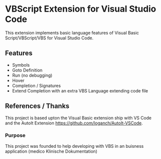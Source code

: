 # VBScript Extension for Visual Studio Code
This extension implements basic language features of Visual Basic Script/VBScript/VBS for Visual Studio Code.

## Features
- Symbols
- Goto Definition
- Run (no debugging)
- Hover
- Completion / Signatures
- Extend Completion with an extra VBS Language extending code file


## References / Thanks
This project is based upton the Visual Basic extension ship with VS Code and the AutoIt Extension https://github.com/loganch/AutoIt-VSCode.

### Purpose
This project was founded to help developing with VBS in an buisness application (medico Klinische Dokumentation)